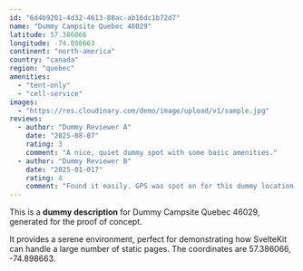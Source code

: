 ```yaml
---
id: "6d4b9201-4d32-4613-88ac-ab16dc1b72d7"
name: "Dummy Campsite Quebec 46029"
latitude: 57.386066
longitude: -74.898663
continent: "north-america"
country: "canada"
region: "quebec"
amenities:
  - "tent-only"
  - "cell-service"
images:
  - "https://res.cloudinary.com/demo/image/upload/v1/sample.jpg"
reviews:
  - author: "Dummy Reviewer A"
    date: "2025-08-07"
    rating: 3
    comment: "A nice, quiet dummy spot with some basic amenities."
  - author: "Dummy Reviewer B"
    date: "2025-01-017"
    rating: 4
    comment: "Found it easily. GPS was spot on for this dummy location."
---
```


This is a **dummy description** for Dummy Campsite Quebec 46029, generated for the proof of concept.

It provides a serene environment, perfect for demonstrating how SvelteKit can handle a large number of static pages. The coordinates are 57.386066, -74.898663.

